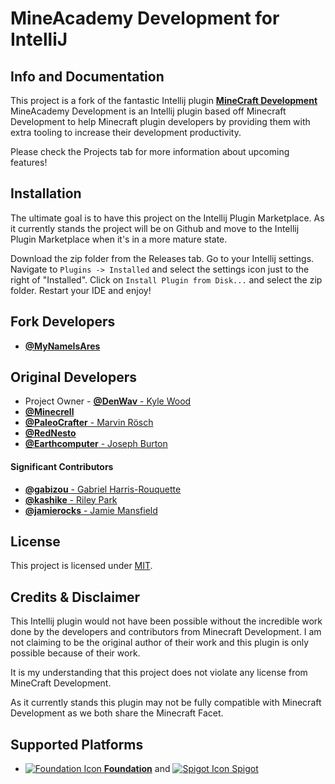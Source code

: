 MineAcademy Development for IntelliJ
==================================


 
Info and Documentation
----------------------
This project is a fork of the fantastic Intellij plugin [**MineCraft Development**](https://github.com/minecraft-dev/MinecraftDev)
MineAcademy Development is an Intellij plugin based off Minecraft Development to help Minecraft plugin developers by providing
them with extra tooling  to increase their development productivity.

Please check the Projects tab for more information about upcoming features!

Installation
------------
The ultimate goal is to have this project on the Intellij Plugin Marketplace. As it currently stands the project will be on Github
and move to the Intellij Plugin Marketplace when it's in a more mature state.

Download the zip folder from the Releases tab. Go to your Intellij settings. Navigate to `Plugins -> Installed` and select the settings icon just to the right of "Installed".
Click on `Install Plugin from Disk...` and select the zip folder. Restart your IDE and enjoy!






Fork Developers
----------
- [**@MyNameIsAres**](https://github.com/MyNameIsAres/)

Original Developers
----------

- Project Owner - [**@DenWav** - Kyle Wood](https://github.com/DenWav)
- [**@Minecrell**](https://github.com/Minecrell)
- [**@PaleoCrafter** - Marvin Rösch](https://github.com/PaleoCrafter)
- [**@RedNesto**](https://github.com/RedNesto)
- [**@Earthcomputer** - Joseph Burton](https://github.com/Earthcomputer)

#### **Significant Contributors**

- [**@gabizou** - Gabriel Harris-Rouquette](https://github.com/gabizou)
- [**@kashike** - Riley Park](https://github.com/kashike)
- [**@jamierocks** - Jamie Mansfield](https://github.com/jamierocks)

License
-------

This project is licensed under [MIT](license.txt).

Credits & Disclaimer
-------
This Intellij plugin would not have been possible without the incredible work done by the developers and contributors from
Minecraft Development. I am not claiming to be the original author of their work and this plugin is only possible because 
of their work. 

It is my understanding that this project does not violate any license from MineCraft Development. 

As it currently stands this plugin may not be fully compatible with Minecraft Development as we both share the Minecraft Facet.

Supported Platforms
-------------------

- [![Foundation Icon](src/main/resources/assets/icons/platform/Foundation.png?raw=true) **Foundation**](https://github.com/kangarko/Foundation) and [![Spigot Icon](src/main/resources/assets/icons/platform/Spigot.png?raw=true) Spigot](https://spigotmc.org/)

